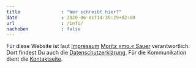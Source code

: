 ```yaml
---
title               : "Wer schreibt hier?"
date                : 2020-06-01T14:39:29+02:00
url                 : /info/
nachoben            : false
---
```

Für diese Website ist laut [Impressum](https://phlow.de/impressum/) [Moritz »mo.« Sauer](https://phlow.de/moritz-mo-sauer/) verantwortlich. Dort findest Du auch die [Datenschutzerklärung](https://phlow.de/impressum/). Für die Kommunikation dient die [Kontaktseite](/kontakt/).
